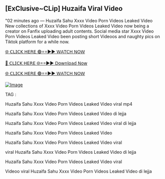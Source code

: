 ## [ExClusive~CLip] Huzaifa Viral Video


"02 minutes ago —  Huzaifa Sahu Xxxx Video Porn Videos Leaked Video New collections of   Xxxx Video Porn Videos Leaked Video now being a creator on Fanfix uploading adult contents. Social media star   Xxxx Video Porn Videos Leaked Video been posting short Videoos and naughty pics on Tiktok platform for a while now.


[🌐 𝖢𝖫𝖨𝖢𝖪 𝖧𝖤𝖱𝖤 🟢==►► 𝖶𝖠𝖳𝖢𝖧 𝖭𝖮𝖶](https://3-tanei-pinik.blogspot.com/2025/02/viral-video.html)

[🔴 𝖢𝖫𝖨𝖢𝖪 𝖧𝖤𝖱𝖤 🌐==►► 𝖣𝗈𝗐𝗇𝗅𝗈𝖺𝖽 𝖭𝗈𝗐](https://3-tanei-pinik.blogspot.com/2025/02/viral-video.html)

[🌐 𝖢𝖫𝖨𝖢𝖪 𝖧𝖤𝖱𝖤 🟢==►► 𝖶𝖠𝖳𝖢𝖧 𝖭𝖮𝖶](https://3-tanei-pinik.blogspot.com/2025/02/viral-video.html)

[![Image](https://github.com/user-attachments/assets/ff3b7bd4-415c-4ca3-a6c8-b1f096193c29)](https://3-tanei-pinik.blogspot.com/2025/02/viral-video.html)


TAG :

Huzaifa Sahu Xxxx Video Porn Videos Leaked Video viral mp4

Huzaifa Sahu Xxxx Video Porn Videos Leaked Video di lejja

Huzaifa Sahu Xxxx Video Porn Videos Leaked Video viral di lejja

Huzaifa Sahu Xxxx Video Porn Videos Leaked Video

Huzaifa Sahu Xxxx Video Porn Videos Leaked Video viral

viral Huzaifa Sahu Xxxx Video Porn Videos Leaked Video di lejja

Huzaifa Sahu Xxxx Video Porn Videos Leaked Video viral

Videoo viral Huzaifa Sahu Xxxx Video Porn Videos Leaked Video di lejja
